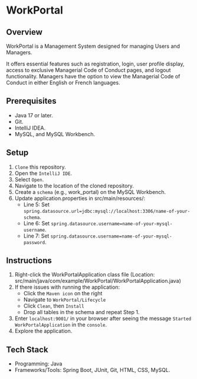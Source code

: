 # WorkPortal
## Overview
WorkPortal is a Management System designed for managing Users and Managers.

It offers essential features such as registration, login, user profile display, access to exclusive Managerial Code of Conduct pages, and logout functionality.
Managers have the option to view the Managerial Code of Conduct in either English or French languages.

## Prerequisites
- Java 17 or later.
- Git.
- IntelliJ IDEA.
- MySQL, and MySQL Workbench.

## Setup
1. `Clone` this repository.
2. Open the `IntelliJ IDE`.
3. Select `Open`.
4. Navigate to the location of the cloned repository.
5. Create a `schema` (e.g., work_portal) on the MySQL Workbench.
6. Update application.properties in src/main/resources/:
   - Line 5: Set `spring.datasource.url=jdbc:mysql://localhost:3306/name-of-your-schema`.
   - Line 6: Set `spring.datasource.username=name-of-your-mysql-username`.
   - Line 7: Set `spring.datasource.username=name-of-your-mysql-password`.

## Instructions
1. Right-click the WorkPortalApplication class file (Location: src/main/java/com/example/WorkPortal/WorkPortalApplication.java)
2. If there issues with running the application:
   - Click the `Maven icon` on the right
   - Navigate to `WorkPortal/Lifecycle`
   - Click `Clean`, then `Install`
   - Drop all tables in the schema and repeat Step 1.
3. Enter `localhost:9001/` in your browser after seeing the message `Started WorkPortalApplication` in the `console`.
4. Explore the application.

## Tech Stack
- Programming: Java
- Frameworks/Tools: Spring Boot, JUnit, Git, HTML, CSS, MySQL.

